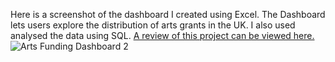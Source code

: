Here is a screenshot of the dashboard I created using Excel. The Dashboard lets users explore the distribution of arts grants in the UK.  I also used analysed the data using SQL.  [A review of this project can be viewed here.](https://github.com/alccrts/SQL_Projects/blob/main/Analysis%20w%20SQL/Review%20of%20UK%20Arts%20Funding.md) 
![Arts Funding Dashboard 2](https://github.com/alccrts/Data_Visualizations/assets/138128361/f3d501b4-78a5-4419-b45a-4c90cb4b84b3)

